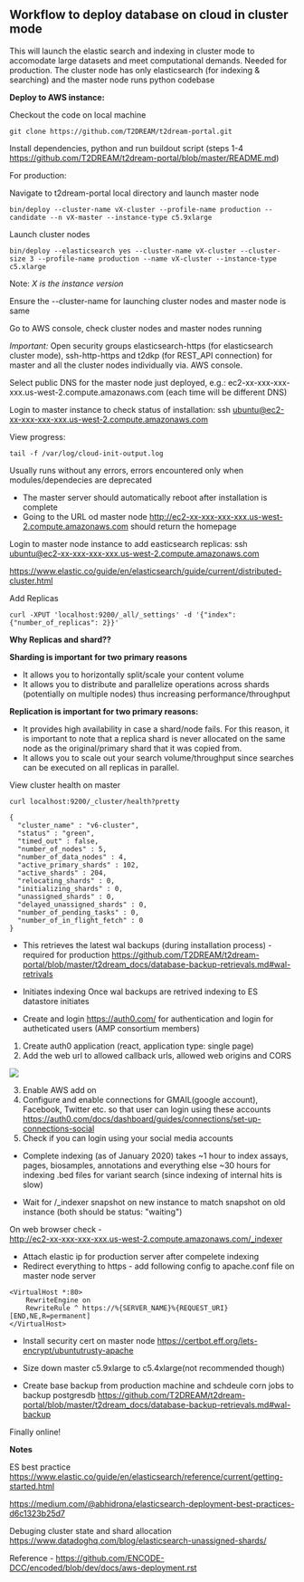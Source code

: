 
## Workflow to deploy database on cloud in cluster mode

This will launch the elastic search and indexing in cluster mode to accomodate large datasets and meet computational demands. Needed for production. The cluster node has only elasticsearch (for indexing & searching) and the master node runs python codebase 

**Deploy to AWS instance:**

Checkout the code on local machine

```
git clone https://github.com/T2DREAM/t2dream-portal.git
```
Install dependencies, python and run buildout script (steps 1-4 https://github.com/T2DREAM/t2dream-portal/blob/master/README.md)

For production:

Navigate to t2dream-portal local directory and launch master node

```
bin/deploy --cluster-name vX-cluster --profile-name production --candidate --n vX-master --instance-type c5.9xlarge
```

Launch cluster nodes

```
bin/deploy --elasticsearch yes --cluster-name vX-cluster --cluster-size 3 --profile-name production --name vX-cluster --instance-type c5.xlarge

```

Note: *X is the instance version*

Ensure the --cluster-name for launching cluster nodes and master node is same

Go to AWS console, check cluster nodes and master nodes running

*Important:* Open security groups elasticsearch-https (for elasticsearch cluster mode), ssh-http-https and t2dkp (for REST_API connection) for master and all the cluster nodes individually via. AWS console.

Select public DNS for the master node just deployed, e.g.:
ec2-xx-xxx-xxx-xxx.us-west-2.compute.amazonaws.com (each time will be different DNS)

Login to master instance to check status of installation:
ssh ubuntu@ec2-xx-xxx-xxx-xxx.us-west-2.compute.amazonaws.com

View progress:
```
tail -f /var/log/cloud-init-output.log
```

Usually runs without any errors, errors encountered only when modules/dependecies are deprecated

* The master server should automatically reboot after installation is complete
* Going to the URL od master node http://ec2-xx-xxx-xxx-xxx.us-west-2.compute.amazonaws.com should return the homepage

Login to master node instance to add easticsearch replicas:
ssh ubuntu@ec2-xx-xxx-xxx-xxx.us-west-2.compute.amazonaws.com


https://www.elastic.co/guide/en/elasticsearch/guide/current/distributed-cluster.html

Add Replicas
```
curl -XPUT 'localhost:9200/_all/_settings' -d '{"index": {"number_of_replicas": 2}}'
```

**Why Replicas and shard??**

**Sharding is important for two primary reasons**
* It allows you to horizontally split/scale your content volume
* It allows you to distribute and parallelize operations across shards (potentially on multiple nodes) thus increasing performance/throughput 

**Replication is important for two primary reasons:**

* It provides high availability in case a shard/node fails. For this reason, it is important to note that a replica shard is never allocated on the same node as the original/primary shard that it was copied from. 
* It allows you to scale out your search volume/throughput since searches can be executed on all replicas in parallel. 


View cluster health on master
```
curl localhost:9200/_cluster/health?pretty
```

```
{
  "cluster_name" : "v6-cluster",
  "status" : "green",
  "timed_out" : false,
  "number_of_nodes" : 5,
  "number_of_data_nodes" : 4,
  "active_primary_shards" : 102,
  "active_shards" : 204,
  "relocating_shards" : 0,
  "initializing_shards" : 0,
  "unassigned_shards" : 0,
  "delayed_unassigned_shards" : 0,
  "number_of_pending_tasks" : 0,
  "number_of_in_flight_fetch" : 0
}
```

* This retrieves the latest wal backups (during installation process) - required for production
https://github.com/T2DREAM/t2dream-portal/blob/master/t2dream_docs/database-backup-retrievals.md#wal-retrivals

* Initiates indexing
Once wal backups are retrived indexing to ES datastore initiates 

* Create and login https://auth0.com/ for authentication and login for autheticated users (AMP consortium members)
1. Create auth0 application (react, application type: single page) 
2. Add the web url to allowed callback urls, allowed web origins and CORS

![](https://github.com/T2DREAM/t2dream-portal/blob/master/t2dream_docs/auth0.png)

3. Enable AWS add on
4. Configure and enable connections for GMAIL(google account), Facebook, Twitter etc. so that user can login using these accounts 
https://auth0.com/docs/dashboard/guides/connections/set-up-connections-social
5. Check if you can login using your social media accounts

* Complete indexing (as of January 2020) takes ~1 hour to index assays, pages, biosamples, annotations and everything else ~30 hours for indexing .bed files for variant search (since indexing of internal hits is slow) 

* Wait for /_indexer snapshot on new instance to match snapshot on old instance (both should be status: "waiting")

On web browser check -  
http://ec2-xx-xxx-xxx-xxx.us-west-2.compute.amazonaws.com/_indexer

* Attach elastic ip for production server after compelete indexing
* Redirect everything to https - add following config to apache.conf file on master node server
```
<VirtualHost *:80>
    RewriteEngine on
    RewriteRule ^ https://%{SERVER_NAME}%{REQUEST_URI} [END,NE,R=permanent]
</VirtualHost>
```

* Install security cert on master node https://certbot.eff.org/lets-encrypt/ubuntutrusty-apache
* Size down master c5.9xlarge to c5.4xlarge(not recommended though)

* Create base backup from production machine and schdeule corn jobs to backup postgresdb
https://github.com/T2DREAM/t2dream-portal/blob/master/t2dream_docs/database-backup-retrievals.md#wal-backup

Finally online!

**Notes**

ES best practice 
https://www.elastic.co/guide/en/elasticsearch/reference/current/getting-started.html

https://medium.com/@abhidrona/elasticsearch-deployment-best-practices-d6c1323b25d7

Debuging cluster state and shard allocation
https://www.datadoghq.com/blog/elasticsearch-unassigned-shards/

Reference - https://github.com/ENCODE-DCC/encoded/blob/dev/docs/aws-deployment.rst


